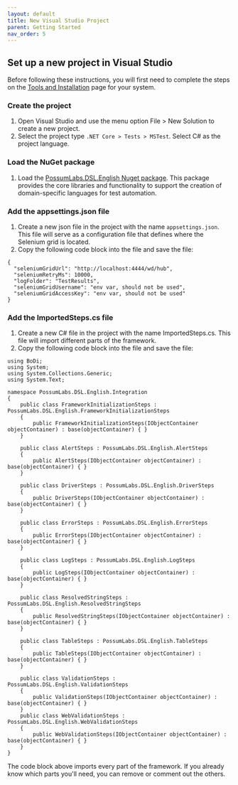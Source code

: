 ```yaml
---
layout: default
title: New Visual Studio Project
parent: Getting Started
nav_order: 5
---
```


## Set up a new project in Visual Studio

Before following these instructions, you will first need to complete the steps on the [Tools and Installation](tools-and-installation) page for your system.

### Create the project

1. Open Visual Studio and use the menu option File > New Solution to create a new project.
1. Select the project type `.NET Core > Tests > MSTest`. Select C# as the project language.

### Load the NuGet package

1. Load the <a href="https://www.nuget.org/packages/PossumLabs.DSL.English/1.0.0-CI-20200212-235618" target="_blank">PossumLabs.DSL.English Nuget package</a>. This package provides the core libraries and functionality to support the creation of domain-specific languages for test automation.

### Add the appsettings.json file

1. Create a new json file in the project with the name `appsettings.json`. This file will serve as a configuration file that defines where the Selenium grid is located.
1. Copy the following code block into the file and save the file:

```
{
  "seleniumGridUrl": "http://localhost:4444/wd/hub",
  "seleniumRetryMs": 10000,
  "logFolder": "TestResults",
  "seleniumGridUsername": "env var, should not be used",
  "seleniumGridAccessKey": "env var, should not be used"
}
```

### Add the ImportedSteps.cs file

1. Create a new C# file in the project with the name ImportedSteps.cs. This file will import different parts of the framework. 
1. Copy the following code block into the file and save the file:

```
using BoDi;
using System;
using System.Collections.Generic;
using System.Text;

namespace PossumLabs.DSL.English.Integration
{
    public class FrameworkInitializationSteps : PossumLabs.DSL.English.FrameworkInitializationSteps
    {
        public FrameworkInitializationSteps(IObjectContainer objectContainer) : base(objectContainer) { }
    }

    public class AlertSteps : PossumLabs.DSL.English.AlertSteps
    {
        public AlertSteps(IObjectContainer objectContainer) : base(objectContainer) { }
    }

    public class DriverSteps : PossumLabs.DSL.English.DriverSteps
    {
        public DriverSteps(IObjectContainer objectContainer) : base(objectContainer) { }
    }

    public class ErrorSteps : PossumLabs.DSL.English.ErrorSteps
    {
        public ErrorSteps(IObjectContainer objectContainer) : base(objectContainer) { }
    }

    public class LogSteps : PossumLabs.DSL.English.LogSteps
    {
        public LogSteps(IObjectContainer objectContainer) : base(objectContainer) { }
    }

    public class ResolvedStringSteps : PossumLabs.DSL.English.ResolvedStringSteps
    {
        public ResolvedStringSteps(IObjectContainer objectContainer) : base(objectContainer) { }
    }

    public class TableSteps : PossumLabs.DSL.English.TableSteps
    {
        public TableSteps(IObjectContainer objectContainer) : base(objectContainer) { }
    }

    public class ValidationSteps : PossumLabs.DSL.English.ValidationSteps
    {
        public ValidationSteps(IObjectContainer objectContainer) : base(objectContainer) { }
    }
    public class WebValidationSteps : PossumLabs.DSL.English.WebValidationSteps
    {
        public WebValidationSteps(IObjectContainer objectContainer) : base(objectContainer) { }
    }
}
```

The code block above imports every part of the framework. If you already know which parts you'll need, you can remove or comment out the others.

